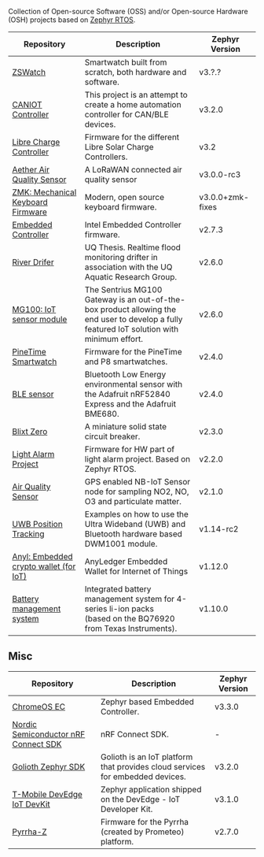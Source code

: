 Collection of Open-source Software (OSS) and/or
Open-source Hardware (OSH) projects based on [Zephyr RTOS](https://github.com/zephyrproject-rtos/zephyr).

| Repository | Description | Zephyr Version |
|---|---|---|
| [ZSWatch](https://github.com/jakkra/ZSWatch) | Smartwatch built from scratch, both hardware and software. | v3.?.? |
| [CANIOT Controller](https://github.com/lucasdietrich/zephyr-caniot-controller) | This project is an attempt to create a home automation controller for CAN/BLE devices. | v3.2.0 |
| [Libre Charge Controller](https://github.com/LibreSolar/charge-controller-firmware) | Firmware for the different Libre Solar Charge Controllers. | v3.2 |
| [Aether Air Quality Sensor](https://github.com/UCF-Aether/aether-firmware) | A LoRaWAN connected air quality sensor | v3.0.0-rc3 |
| [ZMK: Mechanical Keyboard Firmware](https://github.com/zmkfirmware/zmk) | Modern, open source keyboard firmware. | v3.0.0+zmk-fixes |
| [Embedded Controller](https://github.com/intel/ecfw-zephyr) | Intel Embedded Controller firmware. | v2.7.3 |
| [River Drifer](https://github.com/twilfredo/KnightFallR2) | UQ Thesis. Realtime flood monitoring drifter in association with the UQ Aquatic Research Group.  | v2.6.0 |
| [MG100: IoT sensor module](https://github.com/LairdCP/MG100_firmware) | The Sentrius MG100 Gateway is an out-of-the-box product allowing the<br>end user to develop a fully featured IoT solution with minimum effort. | v2.6.0 |
| [PineTime Smartwatch](https://github.com/endian-albin/pinetime-hypnos) | Firmware for the PineTime and P8 smartwatches. | v2.4.0 |
| [BLE sensor](https://github.com/patrickmoffitt/zephyr_ble_sensor) | Bluetooth Low Energy environmental sensor with the Adafruit nRF52840<br>Express and the Adafruit BME680. | v2.4.0 |
| [Blixt Zero](https://github.com/blixttech/zero-firmware) | A miniature solid state circuit breaker. | v2.3.0 |
| [Light Alarm Project](https://github.com/evgeniy-paltsev/rff-light-fw) | Firmware for HW part of light alarm project. Based on Zephyr RTOS. | v2.2.0 |
| [Air Quality Sensor](https://github.com/ExploratoryEngineering/air-quality-sensor-node) | GPS enabled NB-IoT Sensor node for sampling NO2, NO, O3 and particulate matter. | v2.1.0 |
| [UWB Position Tracking](https://github.com/RT-LOC/zephyr-dwm1001) | Examples on how to use the Ultra Wideband (UWB) and<br>Bluetooth hardware based DWM1001 module. | v1.14-rc2 |
| [Anyl: Embedded crypto wallet (for IoT)](https://github.com/Anylsite/anyl-wallet) | AnyLedger Embedded Wallet for Internet of Things | v1.12.0 |
| [Battery management system](https://github.com/scttnlsn/bms) | Integrated battery management system for 4-series li-ion packs<br>(based on the BQ76920 from Texas Instruments). | v1.10.0 |

## Misc

| Repository | Description | Zephyr Version |
|---|---|---|
| [ChromeOS EC](https://chromium.googlesource.com/chromiumos/platform/ec/+/refs/heads/main/docs/zephyr/README.md#Getting-Started) | Zephyr based Embedded Controller. | v3.3.0 |
| [Nordic Semiconductor nRF Connect SDK](https://github.com/nrfconnect/sdk-nrf) | nRF Connect SDK. | - |
| [Golioth Zephyr SDK](https://github.com/golioth/golioth-zephyr-sdk) | Golioth is an IoT platform that provides cloud services for embedded devices. | v3.2.0 |
| [T-Mobile DevEdge IoT DevKit](https://github.com/tmobile/DevEdge-IoTDevKit-ZephyrSDK) | Zephyr application shipped on the DevEdge - IoT Developer Kit. | v3.1.0 |
| [Pyrrha-Z](https://github.com/Pyrrha-Platform/Pyrrha-Z) | Firmware for the Pyrrha (created by Prometeo) platform. | v2.7.0 |
